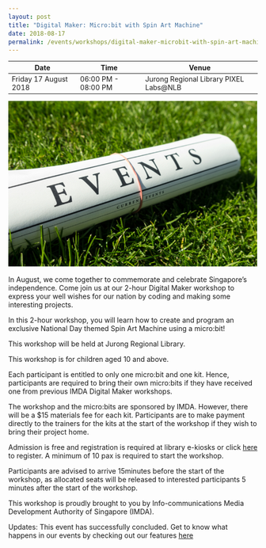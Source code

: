 ```yaml
---
layout: post
title: "Digital Maker: Micro:bit with Spin Art Machine"
date: 2018-08-17
permalink: /events/workshops/digital-maker-microbit-with-spin-art-machine
---
```


| Date | Time | Venue |
|--------|---|---|
| Friday 17 August 2018 | 06:00 PM - 08:00 PM | Jurong Regional Library PIXEL Labs@NLB |

![hi](/images/events/generic-event-image.jpg)

In August, we come together to commemorate and celebrate Singapore’s independence. Come join us at our 2-hour Digital Maker workshop to express your well wishes for our nation by coding and making some interesting projects.
 
In this 2-hour workshop, you will learn how to create and program an exclusive National Day themed Spin Art Machine using a micro:bit! 
 
This workshop will be held at Jurong Regional Library.
 
This workshop is for children aged 10 and above.
 
Each participant is entitled to only one micro:bit and one kit. Hence, participants are required to bring their own micro:bits if they have received one from previous IMDA Digital Maker workshops.

The workshop and the micro:bits are sponsored by IMDA. However, there will be a $15 materials fee for each kit. Participants are to make payment directly to the trainers for the kits at the start of the workshop if they wish to bring their project home.
 
Admission is free and registration is required at library e-kiosks or click <a href="https://www.nlb.gov.sg/golibrary2/e/digital-maker-microbit-with-spin-art-machine-pixel-labsnlb-96558890" target="_blank">here</a> to register.
A minimum of 10 pax is required to start the workshop.
 
Participants are advised to arrive 15minutes before the start of the workshop, as allocated seats will be released to interested participants 5 minutes after the start of the workshop.
 
This workshop is proudly brought to you by Info-communications Media Development Authority of Singapore (IMDA).

Updates: This event has successfully concluded. Get to know what happens in our events by checking out our features <a href="" target="_blank">here</a>

